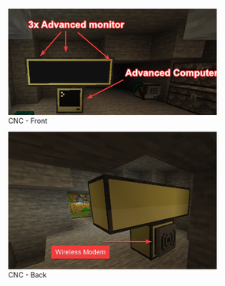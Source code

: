 <figure>
  <img src="./images/javaw_Q9VW1OKvTO.png" alt="CNC - Front">
  <figcaption>CNC - Front</figcaption>
</figure>

<figure>
  <img src="./images/javaw_6Ikn06z13z.png" alt="CNC - Back">
  <figcaption>CNC - Back</figcaption>
</figure>
